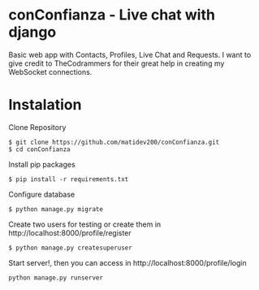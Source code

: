# conConfianza - Live chat with django
Basic web app with Contacts, Profiles, Live Chat and Requests.
I want to give credit to TheCodrammers for their great help in creating my WebSocket connections.

# Instalation

Clone Repository
```
$ git clone https://github.com/matidev200/conConfianza.git
$ cd conConfianza
```

Install pip packages
```
$ pip install -r requirements.txt
```

Configure database
```
$ python manage.py migrate
```

Create two users for testing or create them in http://localhost:8000/profile/register
```
$ python manage.py createsuperuser
```

Start server!, then you can access in http://localhost:8000/profile/login
```
python manage.py runserver
```

